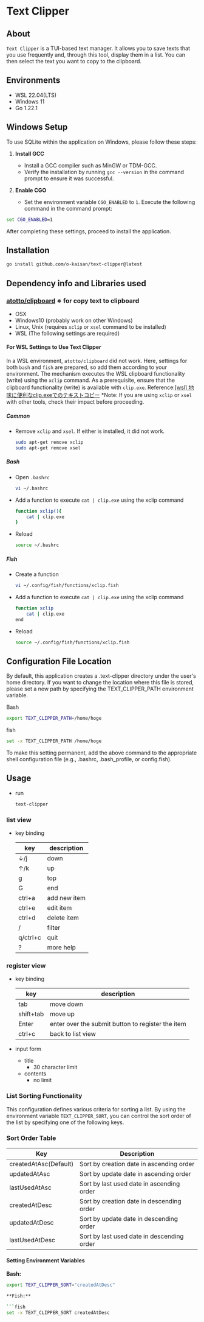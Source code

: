 # Text Clipper

## About

`Text Clipper` is a TUI-based text manager. It allows you to save texts that you use frequently and, through this tool, display them in a list. You can then select the text you want to copy to the clipboard.

## Environments

- WSL 22.04(LTS)
- Windows 11
- Go 1.22.1

## Windows Setup

To use SQLite within the application on Windows, please follow these steps:

1. **Install GCC**
   - Install a GCC compiler such as MinGW or TDM-GCC.
   - Verify the installation by running `gcc --version` in the command prompt to ensure it was successful.

2. **Enable CGO**
   - Set the environment variable `CGO_ENABLED` to `1`. Execute the following command in the command prompt:

```cmd
set CGO_ENABLED=1
```

After completing these settings, proceed to install the application.

## Installation

```bash
go install github.com/o-kaisan/text-clipper@latest
```

## Dependency info and Libraries used

### [atotto/clipboard](https://github.com/atotto/clipboard) ※ for copy text to clipboard

- OSX
- Windows10 (probably work on other Windows)
- Linux, Unix (requires `xclip` or `xsel` command to be installed)
- WSL (The following settings are required)

#### For WSL Settings to Use Text Clipper

In a WSL environment, `atotto/clipboard` did not work. Here, settings for both `bash` and `fish` are prepared, so add them according to your environment. The mechanism executes the WSL clipboard functionality (write) using the `xclip` command. As a prerequisite, ensure that the clipboard functionality (write) is available with `clip.exe`.
Reference:[[wsl] 地味に便利なclip.exeでのテキストコピー](https://qiita.com/sasaki_hir/items/45885960b46f87226fd8)
*Note: If you are using `xclip` or `xsel` with other tools, check their impact before proceeding.

##### Common

- Remove `xclip` and `xsel`. If either is installed, it did not work.

    ```bash
    sudo apt-get remove xclip
    sudo apt-get remove xsel
    ```

##### Bash

- Open `.bashrc`

    ```bash
    vi ~/.bashrc
    ```

- Add a function to execute `cat | clip.exe` using the xclip command

    ```bash
    function xclip(){
        cat | clip.exe
    }
    ```

- Reload

    ```bash
    source ~/.bashrc
    ```

##### Fish

- Create a function

    ```bash
    vi ~/.config/fish/functions/xclip.fish
    ```

- Add a function to execute `cat | clip.exe` using the xclip command

    ```bash
    function xclip
        cat | clip.exe
    end
    ```

- Reload

    ```bash
    source ~/.config/fish/functions/xclip.fish
    ```

## Configuration File Location

By default, this application creates a .text-clipper directory under the user's home directory. If you want to change the location where this file is stored, please set a new path by specifying the TEXT_CLIPPER_PATH environment variable.

Bash

```bash
export TEXT_CLIPPER_PATH=/home/hoge
```

fish

```bash
set -x TEXT_CLIPPER_PATH /home/hoge
```

To make this setting permanent, add the above command to the appropriate shell configuration file (e.g., .bashrc, .bash_profile, or config.fish).

## Usage

- run

  ```bash
  text-clipper
  ```

### list view

- key binding

    | key | description |
    | --- | --- |
    | ↓/j | down |
    | ↑/k | up |
    | g | top |
    | G | end |
    | ctrl+a | add new item |
    | ctrl+e | edit item |
    | ctrl+d | delete item |
    | / | filter |
    | q/ctrl+c | quit |
    | ? | more help |

### register view

- key binding

    | key | description |
    | --- | --- |
    | tab | move down |
    | shift+tab | move up |
    | Enter | enter over the submit button to register the item |
    | ctrl+c | back to list view |

- input form
  - title
    - 30 character limit
  - contents
    - no limit

### List Sorting Functionality

This configuration defines various criteria for sorting a list. By using the environment variable `TEXT_CLIPPER_SORT`, you can control the sort order of the list by specifying one of the following keys.

### Sort Order Table

| Key            | Description                                 |
|----------------|---------------------------------------------|
| createdAtAsc(Default)   | Sort by creation date in ascending order    |
| updatedAtAsc   | Sort by update date in ascending order      |
| lastUsedAtAsc  | Sort by last used date in ascending order   |
| createdAtDesc  | Sort by creation date in descending order   |
| updatedAtDesc  | Sort by update date in descending order     |
| lastUsedAtDesc | Sort by last used date in descending order  |

#### Setting Environment Variables

**Bash:**

```bash
export TEXT_CLIPPER_SORT="createdAtDesc"

**Fish:**

```fish
set -x TEXT_CLIPPER_SORT createdAtDesc
